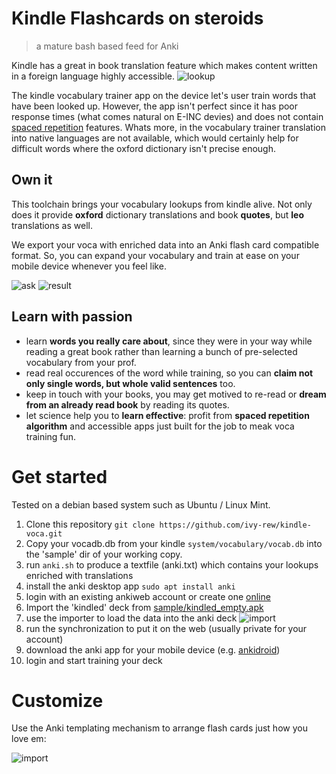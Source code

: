 # Kindle Flashcards on steroids

> a mature bash based feed for Anki


Kindle has a great in book translation feature which makes content written in a foreign language highly accessible.
![lookup](doc/img/kindle_lookupGlean.jpg)

The kindle vocabulary trainer app on the device let's user train words that have been looked up. However, the app isn't perfect since it has poor response times (what comes natural on E-INC devies) and does not contain [spaced repetition](https://en.wikipedia.org/wiki/Spaced_repetition) features. Whats more, in the vocabulary trainer translation into native languages are not available, which would certainly help for difficult words where the oxford dictionary isn't precise enough.

## Own it
This toolchain brings your vocabulary lookups from kindle alive. Not only does it provide **oxford** dictionary translations and book **quotes**, but **leo** translations as well.

We export your voca with enriched data into an Anki flash card compatible format. So, you can expand your vocabulary and train at ease on your mobile device whenever you feel like.

![ask](doc/img/ankiDroid_askGlean.png)
![result](doc/img/ankiDroid_resultGlean.png)

## Learn with passion

- learn **words you really care about**, since they were in your way while reading a great book rather than learning a bunch of pre-selected vocabulary from your prof.
- read real occurences of the word while training, so you can **claim not only single words, but whole valid sentences** too.
- keep in touch with your books, you may get motived to re-read or **dream from an already read book** by reading its quotes.
- let science help you to **learn effective**: profit from **spaced repetition algorithm** and accessible apps just built for the job to meak voca training fun.


# Get started
Tested on a debian based system such as Ubuntu / Linux Mint.

1. Clone this repository `git clone https://github.com/ivy-rew/kindle-voca.git`
2. Copy your vocadb.db from your kindle `system/vocabulary/vocab.db` into the 'sample' dir of your working copy.
3. run `anki.sh` to produce a textfile (anki.txt) which contains your lookups enriched with translations
4. install the anki desktop app `sudo apt install anki`
5. login with an existing ankiweb account or create one [online](https://ankiweb.net)
5. Import the 'kindled' deck from [sample/kindled_empty.apk](blob/master/sample/kindled_empty.apkg?raw=true)
6. use the importer to load the data into the anki deck
 ![import](doc/img/ankiDesktop_importSettings.png)
7. run the synchronization to put it on the web (usually private for your account)
8. download the anki app for your mobile device (e.g. [ankidroid](https://play.google.com/store/apps/details?id=com.ichi2.anki))
9. login and start training your deck

# Customize
Use the Anki templating mechanism to arrange flash cards just how you love em:

 ![import](doc/img/ankiDesktop_templateGlean.png)